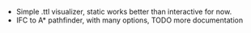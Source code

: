 - Simple .ttl visualizer, static works better than interactive for now.
- IFC to A* pathfinder, with many options, TODO more documentation
